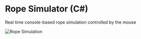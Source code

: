 # Rope Simulator (C#)
Real time console-based rope simulation controlled by the mouse

![Rope Simulation](https://media.giphy.com/media/v1.Y2lkPTc5MGI3NjExZGE0M2ViMmRjOTMxYzVhYzljMDljM2Y0YmVhZGE4MDhlZTlkMzMyMyZjdD1n/3aFrF7TR0qc5ReDH1T/giphy.gif)
